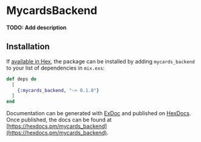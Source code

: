 # MycardsBackend

**TODO: Add description**

## Installation

If [available in Hex](https://hex.pm/docs/publish), the package can be installed
by adding `mycards_backend` to your list of dependencies in `mix.exs`:

```elixir
def deps do
  [
    {:mycards_backend, "~> 0.1.0"}
  ]
end
```

Documentation can be generated with [ExDoc](https://github.com/elixir-lang/ex_doc)
and published on [HexDocs](https://hexdocs.pm). Once published, the docs can
be found at [https://hexdocs.pm/mycards_backend](https://hexdocs.pm/mycards_backend).


